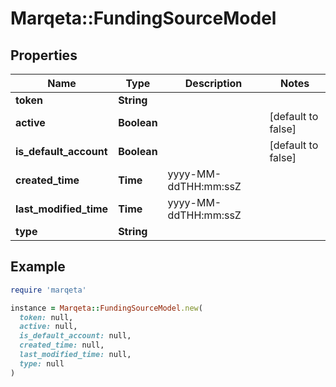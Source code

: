 # Marqeta::FundingSourceModel

## Properties

| Name | Type | Description | Notes |
| ---- | ---- | ----------- | ----- |
| **token** | **String** |  |  |
| **active** | **Boolean** |  | [default to false] |
| **is_default_account** | **Boolean** |  | [default to false] |
| **created_time** | **Time** | yyyy-MM-ddTHH:mm:ssZ |  |
| **last_modified_time** | **Time** | yyyy-MM-ddTHH:mm:ssZ |  |
| **type** | **String** |  |  |

## Example

```ruby
require 'marqeta'

instance = Marqeta::FundingSourceModel.new(
  token: null,
  active: null,
  is_default_account: null,
  created_time: null,
  last_modified_time: null,
  type: null
)
```

